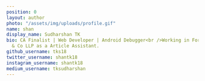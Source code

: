 ```yaml
---
position: 0
layout: author
photo: "/assets/img/uploads/profile.gif"
name: shan
display_name: Sudharshan TK
bio: CA Finalist | Web Developer | Android Debugger<br />Working in Ford Rhodes Parks
  & Co LLP as a Article Assistant.
github_username: tks18
twitter_username: shantk18
instagram_username: shantk18
medium_username: tksudharshan
---
```


